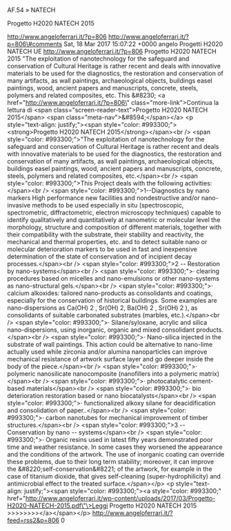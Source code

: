 AF.54 » NATECH

Progetto H2020 NATECH 2015

http://www.angeloferrari.it/?p=806 http://www.angeloferrari.it/?p=806\#comments Sat, 18 Mar 2017 15:07:22 +0000 angelo Progetti H2020 NATECH UE http://www.angeloferrari.it/?p=806 Progetto H2020 NATECH 2015 "The exploitation of nanotechnology for the safeguard and conservation of Cultural Heritage is rather recent and deals with innovative materials to be used for the diagnostics, the restoration and conservation of many artifacts, as wall paintings, archaeological objects, buildings easel paintings, wood, ancient papers and manuscripts, concrete, steels, polymers and related composites, etc. This &\#8230; \<a href=\"http://www.angeloferrari.it/?p=806\" class=\"more-link\"\>Continua la lettura di \<span class=\"screen-reader-text\"\>Progetto H2020 NATECH 2015\</span\> \<span class=\"meta-nav\"\>&\#8594;\</span\>\</a\> \<p style=\"text-align: justify;\"\>\<span style=\"color: \#993300;\"\>\<strong\>Progetto H2020 NATECH 2015\</strong\>\</span\>\<br /\> \<span style=\"color: \#993300;\"\>"The exploitation of nanotechnology for the safeguard and conservation of Cultural Heritage is rather recent and deals with innovative materials to be used for the diagnostics, the restoration and conservation of many artifacts, as wall paintings, archaeological objects, buildings easel paintings, wood, ancient papers and manuscripts, concrete, steels, polymers and related composites, etc.\</span\>\<br /\> \<span style=\"color: \#993300;\"\>This Project deals with the following activities:\</span\>\<br /\> \<span style=\"color: \#993300;\"\>1--Diagnostics by nano markers High performance new facilities and nondestructive and/or nano-invasive methods to be used especially in situ (spectroscopic, spectrometric, diffractometric, electron microscopy techniques) capable to identify qualitatively and quantitatively at nanometric or molecular level the morphology, structure and composition of different materials, together with their compatibility with the substrate, their stability and reactivity, the mechanical and thermal properties, etc. and to detect suitable nano or molecular deterioration markers to be used in fast and inexpensive determination of the state of conservation and of incipient decay processes.\</span\>\<br /\> \<span style=\"color: \#993300;\"\>2 -- Restoration by nano-systems\</span\>\<br /\> \<span style=\"color: \#993300;\"\>· clearing procedures based on micelles and nano-emulsions or other nano-systems as nano-structural gels.\</span\>\<br /\> \<span style=\"color: \#993300;\"\>· calcium alkoxides: tailored nano-products as consolidants and coatings, especially for the conservation of historical buildings. Some examples are nano-dispersions as Ca(OH) 2 , Sr(OH) 2, Ba(OH) 2 , Sr(OH) 2 ), as consolidants of suitable carbonated substrates (marbles, etc.).\</span\>\<br /\> \<span style=\"color: \#993300;\"\>· Silane/syloxane, acrylic and silica nano-dispersions, using inorganic, organic and mixed consolidant products.\</span\>\<br /\> \<span style=\"color: \#993300;\"\>· Nano-silica injected in the substrate of wall paintings. This action could be alternative to nano-lime actually used while zirconia and/or alumina nanoparticles can improve mechanical resistance of artwork surface layer and go deeper inside the body of the piece.\</span\>\<br /\> \<span style=\"color: \#993300;\"\>· polymeric nanosilicate nanocomposite (nanofillers into a polymeric matrix)\</span\>\<br /\> \<span style=\"color: \#993300;\"\>· photocatalytic cement-based materials\</span\>\<br /\> \<span style=\"color: \#993300;\"\>· bio deterioration restoration based or nano biocatalysts\</span\>\<br /\> \<span style=\"color: \#993300;\"\>· functionalized alkoxy silane for deacidification and consolidation of paper..\</span\>\<br /\> \<span style=\"color: \#993300;\"\>· carbon nanotubes for mechanical improvement of timber structures.\</span\>\<br /\> \<span style=\"color: \#993300;\"\>3 -- Conservation by nano -- systems\</span\>\<br /\> \<span style=\"color: \#993300;\"\>· Organic resins used in latest fifty years demonstrated poor time and weather resistance. In some cases they worsened the appearance and the conditions of the artwork. The use of inorganic coating can override these problems, due to their long term stability; moreover, it can improve the &\#8220;self-conservation&\#8221; of the artwork, for example in the case of titanium dioxide, that gives self-cleaning (super-hydrophilicity) and antimicrobial effect to the treated surface.\</span\>\</p\> \<p style=\"text-align: justify;\"\>\<span style=\"color: \#993300;\"\>\<a style=\"color: \#993300;\" href=\"http://www.angeloferrari.it/wp-content/uploads/2017/03/Progetto-H2020-NATECH-2015.pdf\"\>Leggi Progetto H2020 NATECH 2015 &gt;&gt;&gt;&gt;&gt;&gt;&gt;&gt;\</a\>\</span\>\</p\> http://www.angeloferrari.it/?feed=rss2&p=806 0

